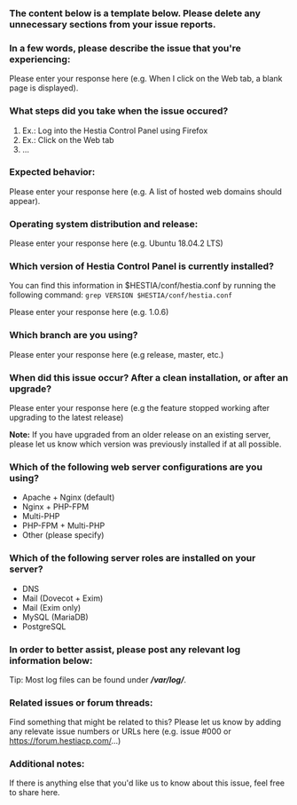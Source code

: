 ### The content below is a template below. Please delete any unnecessary sections from your issue reports.

### In a few words, please describe the issue that you're experiencing:
Please enter your response here (e.g. When I click on the Web tab, a blank page is displayed).

### What steps did you take when the issue occured? 
1. Ex.: Log into the Hestia Control Panel using Firefox
2. Ex.: Click on the Web tab
3. ...

### Expected behavior:
Please enter your response here (e.g. A list of hosted web domains should appear).

### Operating system distribution and release:
Please enter your response here (e.g. Ubuntu 18.04.2 LTS)

### Which version of Hestia Control Panel is currently installed?
You can find this information in $HESTIA/conf/hestia.conf by running the following command:
`grep VERSION $HESTIA/conf/hestia.conf`

Please enter your response here (e.g. 1.0.6)

### Which branch are you using?
Please enter your response here (e.g release, master, etc.)

### When did this issue occur? After a clean installation, or after an upgrade?
Please enter your response here (e.g the feature stopped working after upgrading to the latest release)

**Note:** If you have upgraded from an older release on an existing server, please let us know which version was previously installed if at all possible.

### Which of the following web server configurations are you using?
- Apache + Nginx (default)
- Nginx + PHP-FPM
- Multi-PHP
- PHP-FPM + Multi-PHP
- Other (please specify)

### Which of the following server roles are installed on your server?
- DNS
- Mail (Dovecot + Exim)
- Mail (Exim only)
- MySQL (MariaDB)
- PostgreSQL

### In order to better assist, please post any relevant log information below:
Tip: Most log files can be found under ***/var/log/***.

### Related issues or forum threads:
Find something that might be related to this? Please let us know by adding any relevate issue numbers or URLs here (e.g. issue #000 or https://forum.hestiacp.com/...)

### Additional notes:
If there is anything else that you'd like us to know about this issue, feel free to share here.
